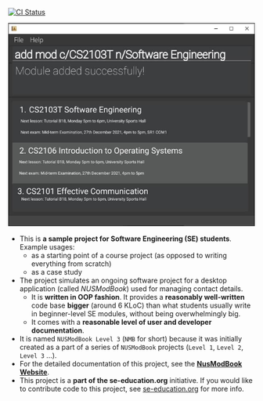 [![CI Status](https://github.com/AY2122S1-CS2103T-T13-1/tp/workflows/Java%20CI/badge.svg)](https://github.com/AY2122S1-CS2103T-T13-1/tp/actions)

![Ui](docs/images/Ui.png)

* This is **a sample project for Software Engineering (SE) students**.<br>
  Example usages:
  * as a starting point of a course project (as opposed to writing everything from scratch)
  * as a case study
* The project simulates an ongoing software project for a desktop application (called _NUSModBook_) used for managing contact details.
  * It is **written in OOP fashion**. It provides a **reasonably well-written** code base **bigger** (around 6 KLoC) than what students usually write in beginner-level SE modules, without being overwhelmingly big.
  * It comes with a **reasonable level of user and developer documentation**.
* It is named `NUSModBook Level 3` (`NMB` for short) because it was initially created as a part of a series of `NUSModBook` projects (`Level 1`, `Level 2`, `Level 3` ...).
* For the detailed documentation of this project, see the **[NusModBook Website](https://ay2122s1-cs2103t-t13-1.github.io/tp/UserGuide.html)**.
* This project is a **part of the se-education.org** initiative. If you would like to contribute code to this project, see [se-education.org](https://se-education.org#https://se-education.org/#contributing) for more info.


